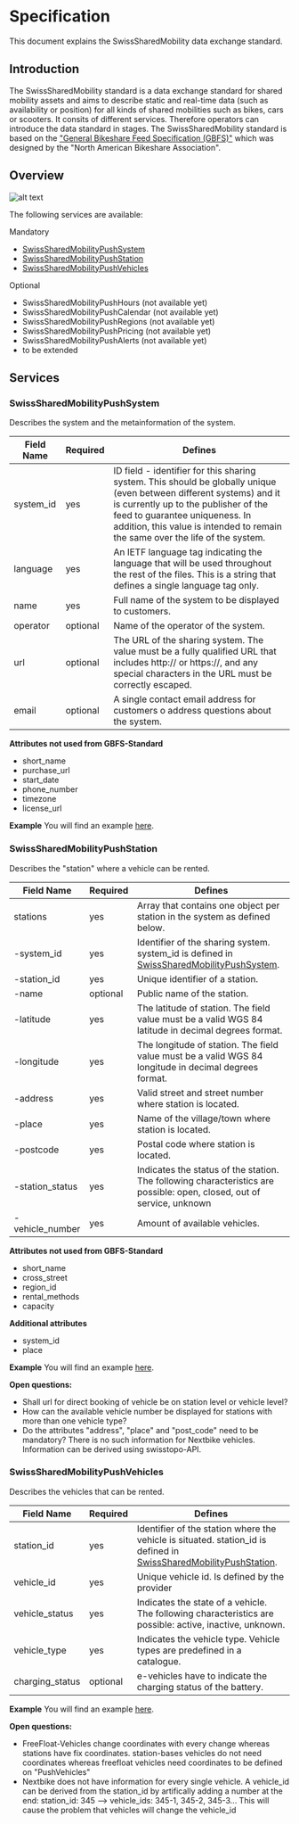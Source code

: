 # Specification
This document explains the SwissSharedMobility data exchange standard.

## Introduction
The SwissSharedMobility standard is a data exchange standard for shared mobility assets and aims to describe static and real-time data (such as availability or position) for all kinds of shared mobilities such as bikes, cars or scooters. It consits of different services. Therefore operators can introduce the data standard in stages. The SwissSharedMobility standard is based on the ["General Bikeshare Feed Specification (GBFS)"](https://github.com/NABSA/gbfs/blob/master/README.md) which was designed by the "North American Bikeshare Association".

## Overview
![alt text](https://github.com/SFOE/SwissSharedMobility/blob/master/images/SwissSharedMobility_overview.png)

The following services are available:

Mandatory
 * [SwissSharedMobilityPushSystem](https://github.com/SFOE/SwissSharedMobility/blob/master/Specification.md#swisssharedmobilitypushsystem)
 * [SwissSharedMobilityPushStation](https://github.com/SFOE/SwissSharedMobility/blob/master/Specification.md#swisssharedmobilitypushstation)
 * [SwissSharedMobilityPushVehicles](https://github.com/SFOE/SwissSharedMobility/blob/master/Specification.md#swisssharedmobilitypushvehicles)

Optional
* SwissSharedMobilityPushHours (not available yet)
* SwissSharedMobilityPushCalendar (not available yet)
* SwissSharedMobilityPushRegions (not available yet)
* SwissSharedMobilityPushPricing (not available yet)
* SwissSharedMobilityPushAlerts (not available yet)
* to be extended

## Services

### SwissSharedMobilityPushSystem
Describes the system and the metainformation of the system.

| Field Name  | Required | Defines|
| ------------- | ------------- | --- |
| system_id  | yes |  ID field - identifier for this sharing system. This should be globally unique (even between different systems) and it is currently up to the publisher of the feed to guarantee uniqueness. In addition, this value is intended to remain the same over the life of the system. | 
| language |  yes | An IETF language tag indicating the language that will be used throughout the rest of the files. This is a string that defines a single language tag only. | 
| name  | yes  |  	Full name of the system to be displayed to customers. | 
| operator |  optional | Name of the operator of the system. |
| url | optional | The URL of the sharing system. The value must be a fully qualified URL that includes http:// or https://, and any special characters in the URL must be correctly escaped. |
| email | optional | A single contact email address for customers o address questions about the system. |

**Attributes not used from GBFS-Standard**
 * short_name
 * purchase_url
 * start_date
 * phone_number
 * timezone
 * license_url
 
 **Example**
 You will find an example [here](https://github.com/SFOE/SwissSharedMobility/blob/master/Json/SwissSharedMobilityPushSystem.json).
 

 
### SwissSharedMobilityPushStation
Describes the "station" where a vehicle can be rented.


| Field Name  | Required | Defines|
| ------------- | ------------- | --- |
| stations | yes | Array that contains one object per station in the system as defined below. |
| -system_id | yes | Identifier of the sharing system. system_id is defined in [SwissSharedMobilityPushSystem](https://github.com/SFOE/SwissSharedMobility/blob/master/Specification.md#swisssharedmobilitypushsystem).
| -station_id | yes | Unique identifier of a station. |
| -name | optional | Public name of the station. |
| -latitude | yes | The latitude of station. The field value must be a valid WGS 84 latitude in decimal degrees format. |
| -longitude | yes | The longitude of station. The field value must be a valid WGS 84 longitude in decimal degrees format. |
| -address | yes | Valid street and street number where station is located. |
| -place | yes | Name of the village/town where station is located. |
| -postcode | yes | Postal code where station is located. |
| -station_status | yes | Indicates the status of the station. The following characteristics are possible: open, closed, out of service, unknown |
| - vehicle_number | yes | Amount of available vehicles. |



**Attributes not used from GBFS-Standard**
 * short_name
 * cross_street
 * region_id
 * rental_methods
 * capacity
 
 **Additional attributes**
 * system_id
 * place
 
  
 **Example**
 You will find an example [here](https://github.com/SFOE/SwissSharedMobility/blob/master/Json/SwissSharedMobilityPushStation.json).
 
 
 **Open questions:**
 * Shall url for direct booking of vehicle be on station level or vehicle level?
 * How can the available vehicle number be displayed for stations with more than one vehicle type?
 * Do the attributes "address", "place" and "post_code" need to be mandatory? There is no such information for Nextbike vehicles. Information can be derived using swisstopo-API.
 
 
 ### SwissSharedMobilityPushVehicles
Describes the vehicles that can be rented.
 
| Field Name  | Required | Defines|
| ------------- | ------------- | --- |
| station_id | yes | Identifier of the station where the vehicle is situated. station_id is defined in [SwissSharedMobilityPushStation](https://github.com/SFOE/SwissSharedMobility/blob/master/Specification.md#swisssharedmobilitypushstation).
| vehicle_id | yes | Unique vehicle id. Is defined by the provider|
| vehicle_status | yes | Indicates the state of a vehicle. The following characteristics are possible: active, inactive, unknown. |
| vehicle_type | yes | Indicates the vehicle type. Vehicle types are predefined in a catalogue. |
| charging_status | optional | e-vehicles have to indicate the charging status of the battery. |


 **Example**
 You will find an example [here](
https://github.com/SFOE/SwissSharedMobility/blob/master/Json/SwissSharedMobilityPushVehicles.json).


**Open questions:**
* FreeFloat-Vehicles change coordinates with every change whereas stations have fix coordinates. station-bases vehicles do not need coordinates whereas freefloat vehicles need coordinates to be defined on "PushVehicles"
* Nextbike does not have information for every single vehicle. A vehicle_id can be derived from the station_id by artifically adding a number at the end:
station_id: 345 --> vehicle_ids: 345-1, 345-2, 345-3... This will cause the problem that vehicles will change the vehicle_id
